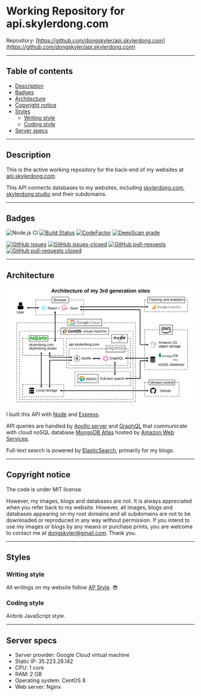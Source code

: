 # Working Repository for api.skylerdong.com

Repository: [https://github.com/dongskyler/api.skylerdong.com](https://github.com/dongskyler/api.skylerdong.com)

---

## Table of contents

- [Description](#Description)
- [Badges](#Badges)
- [Architecture](#Architecture)
- [Copyright notice](#Copyright-notice)
- [Styles](#Styles)
  - [Writing style](#Writing-style)
  - [Coding style](#Coding-style)
- [Server specs](#Server-specs)

---

## Description

This is the active working repository for the back-end of my websites at [api.skylerdong.com](api.skylerdong.com).

This API connects databases to my websites, including [skylerdong.com](skylerdong.com), [skylerdong.studio](skylerdong.studio) and their subdomains.

---

## Badges

![Node.js CI](https://github.com/dongskyler/api.skylerdong.com/workflows/Node.js%20CI/badge.svg)
[![Build Status](https://travis-ci.org/dongskyler/api.skylerdong.com.svg?branch=master)](https://travis-ci.org/dongskyler/api.skylerdong.com)
[![CodeFactor](https://www.codefactor.io/repository/github/dongskyler/api.skylerdong.com/badge)](https://www.codefactor.io/repository/github/dongskyler/api.skylerdong.com)
[![DeepScan grade](https://deepscan.io/api/teams/9441/projects/12040/branches/181474/badge/grade.svg)](https://deepscan.io/dashboard#view=project&tid=9441&pid=12040&bid=181474)

[![GitHub issues](https://img.shields.io/github/issues/dongskyler/api.skylerdong.com.svg)](https://GitHub.com/dongskyler/api.skylerdong.com/issues/)
[![GitHub issues-closed](https://img.shields.io/github/issues-closed/dongskyler/api.skylerdong.com.svg)](https://GitHub.com/dongskyler/api.skylerdong.com/issues?q=is%3Aissue+is%3Aclosed)
[![GitHub pull-requests](https://img.shields.io/github/issues-pr/dongskyler/api.skylerdong.com.svg)](https://GitHub.com/dongskyler/api.skylerdong.com/pulls/)
[![GitHub pull-requests closed](https://img.shields.io/github/issues-pr-closed/dongskyler/api.skylerdong.com.svg)](https://GitHub.com/dongskyler/api.skylerdong.com/pulls/)

---

## Architecture

![Architecture](./doc/architecture_gen3.svg)

I built this API with [Node](https://nodejs.org/en/) and [Express](https://expressjs.com).

API queries are handled by [Apollo server](https://www.apollographql.com/docs/) and [GraphQL](https://graphql.org/) that communicate with cloud noSQL database [MongoDB Atlas](https://www.mongodb.com/cloud/atlas) hosted by [Amazon Web Services](https://www.mongodb.com/cloud/atlas/aws-mongodb).

Full-text search is powered by [ElasticSearch](https://www.elastic.co/), primarily for my blogs.

---

## Copyright notice

The code is under MIT license.

However, my images, blogs and databases are not. It is always appreciated when you refer back to my website. However, all images, blogs and databases appearing on my root domains and all subdomains are not to be downloaded or reproduced in any way without permission. If you intend to use my images or blogs by any means or purchase prints, you are welcome to contact me at [dongskyler@gmail.com](mailto:dongskyler@gmail.com). Thank you.

---

## Styles

### Writing style

All writings on my website follow [AP Style](https://owl.purdue.edu/owl/subject_specific_writing/journalism_and_journalistic_writing/ap_style.html). :sunglasses:

### Coding style

Airbnb JavaScript style.

---

## Server specs

- Server provider: Google Cloud virtual machine
- Static IP: 35.223.28.142
- CPU: 1 core
- RAM: 2 GB
- Operating system: CentOS 8
- Web server: Nginx
